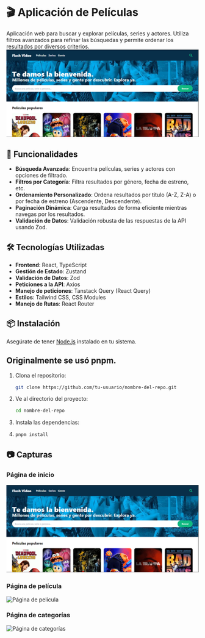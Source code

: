 # 🎬 Aplicación de Películas

Aplicación web para buscar y explorar películas, series y actores. Utiliza filtros avanzados para refinar las búsquedas y permite ordenar los resultados por diversos criterios.
![Página de inicio](./assets/captura-1.png)

## 🚀 Funcionalidades

- **Búsqueda Avanzada**: Encuentra películas, series y actores con opciones de filtrado.
- **Filtros por Categoría**: Filtra resultados por género, fecha de estreno, etc.
- **Ordenamiento Personalizado**: Ordena resultados por título (A-Z, Z-A) o por fecha de estreno (Ascendente, Descendente).
- **Paginación Dinámica**: Carga resultados de forma eficiente mientras navegas por los resultados.
- **Validación de Datos**: Validación robusta de las respuestas de la API usando Zod.

## 🛠 Tecnologías Utilizadas

- **Frontend**: React, TypeScript
- **Gestión de Estado**: Zustand
- **Validación de Datos**: Zod
- **Peticiones a la API**: Axios
- **Manejo de peticiones**: Tanstack Query (React Query)
- **Estilos**: Tailwind CSS, CSS Modules
- **Manejo de Rutas**: React Router

## 📦 Instalación

Asegúrate de tener [Node.js](https://nodejs.org/) instalado en tu sistema.

## Originalmente se usó pnpm.

1. Clona el repositorio:
   ```bash
   git clone https://github.com/tu-usuario/nombre-del-repo.git
2. Ve al directorio del proyecto:
   ```bash
   cd nombre-del-repo
3. Instala las dependencias:
4. ```bash
   pnpm install

## 📷 Capturas
### Página de inicio
![Página de inicio](./assets/captura-1.png)
### Página de película
![Página de película](./assets/captura-3.png)
### Página de categorías
![Página de categorías](./assets/captura-2.png)
